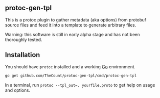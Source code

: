 ## protoc-gen-tpl

This is a protoc plugin to gather metadata (aka options) from protobuf source files and feed it into a template to generate arbitrary files.

Warning: this software is still in early alpha stage and has not been thoroughly tested.

## Installation

You should have `protoc` installed and a working [Go](https://golang.org) environment.

```sh
go get github.com/TheCount/protoc-gen-tpl/cmd/protoc-gen-tpl
```

In a terminal, run `protoc --tpl_out=. yourfile.proto` to get help on usage and options.

